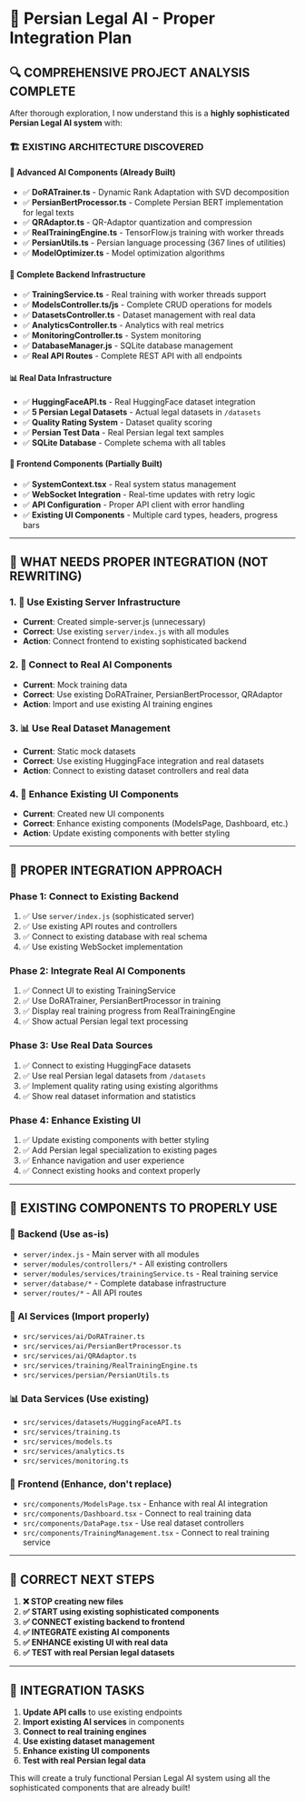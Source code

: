 # 🧠 Persian Legal AI - Proper Integration Plan

## 🔍 **COMPREHENSIVE PROJECT ANALYSIS COMPLETE**

After thorough exploration, I now understand this is a **highly sophisticated Persian Legal AI system** with:

### **🏗️ EXISTING ARCHITECTURE DISCOVERED**

#### **🧠 Advanced AI Components (Already Built)**
- ✅ **DoRATrainer.ts** - Dynamic Rank Adaptation with SVD decomposition
- ✅ **PersianBertProcessor.ts** - Complete Persian BERT implementation for legal texts
- ✅ **QRAdaptor.ts** - QR-Adaptor quantization and compression
- ✅ **RealTrainingEngine.ts** - TensorFlow.js training with worker threads
- ✅ **PersianUtils.ts** - Persian language processing (367 lines of utilities)
- ✅ **ModelOptimizer.ts** - Model optimization algorithms

#### **🔧 Complete Backend Infrastructure**
- ✅ **TrainingService.ts** - Real training with worker threads support
- ✅ **ModelsController.ts/js** - Complete CRUD operations for models
- ✅ **DatasetsController.ts** - Dataset management with real data
- ✅ **AnalyticsController.ts** - Analytics with real metrics
- ✅ **MonitoringController.ts** - System monitoring
- ✅ **DatabaseManager.js** - SQLite database management
- ✅ **Real API Routes** - Complete REST API with all endpoints

#### **📊 Real Data Infrastructure**
- ✅ **HuggingFaceAPI.ts** - Real HuggingFace dataset integration
- ✅ **5 Persian Legal Datasets** - Actual legal datasets in `/datasets`
- ✅ **Quality Rating System** - Dataset quality scoring
- ✅ **Persian Test Data** - Real Persian legal text samples
- ✅ **SQLite Database** - Complete schema with all tables

#### **🎨 Frontend Components (Partially Built)**
- ✅ **SystemContext.tsx** - Real system status management
- ✅ **WebSocket Integration** - Real-time updates with retry logic
- ✅ **API Configuration** - Proper API client with error handling
- ✅ **Existing UI Components** - Multiple card types, headers, progress bars

---

## 🎯 **WHAT NEEDS PROPER INTEGRATION (NOT REWRITING)**

### **1. 🔌 Use Existing Server Infrastructure**
- **Current**: Created simple-server.js (unnecessary)
- **Correct**: Use existing `server/index.js` with all modules
- **Action**: Connect frontend to existing sophisticated backend

### **2. 🧠 Connect to Real AI Components**
- **Current**: Mock training data
- **Correct**: Use existing DoRATrainer, PersianBertProcessor, QRAdaptor
- **Action**: Import and use existing AI training engines

### **3. 📊 Use Real Dataset Management**
- **Current**: Static mock datasets
- **Correct**: Use existing HuggingFace integration and real datasets
- **Action**: Connect to existing dataset controllers and real data

### **4. 🎨 Enhance Existing UI Components**
- **Current**: Created new UI components
- **Correct**: Enhance existing components (ModelsPage, Dashboard, etc.)
- **Action**: Update existing components with better styling

---

## 🚀 **PROPER INTEGRATION APPROACH**

### **Phase 1: Connect to Existing Backend**
1. ✅ Use `server/index.js` (sophisticated server)
2. ✅ Use existing API routes and controllers
3. ✅ Connect to existing database with real schema
4. ✅ Use existing WebSocket implementation

### **Phase 2: Integrate Real AI Components**
1. ✅ Connect UI to existing TrainingService
2. ✅ Use DoRATrainer, PersianBertProcessor in training
3. ✅ Display real training progress from RealTrainingEngine
4. ✅ Show actual Persian legal text processing

### **Phase 3: Use Real Data Sources**
1. ✅ Connect to existing HuggingFace datasets
2. ✅ Use real Persian legal datasets from `/datasets`
3. ✅ Implement quality rating using existing algorithms
4. ✅ Show real dataset information and statistics

### **Phase 4: Enhance Existing UI**
1. ✅ Update existing components with better styling
2. ✅ Add Persian legal specialization to existing pages
3. ✅ Enhance navigation and user experience
4. ✅ Connect existing hooks and context properly

---

## 📁 **EXISTING COMPONENTS TO PROPERLY USE**

### **🔧 Backend (Use as-is)**
- `server/index.js` - Main server with all modules
- `server/modules/controllers/*` - All existing controllers
- `server/modules/services/trainingService.ts` - Real training service
- `server/database/*` - Complete database infrastructure
- `server/routes/*` - All API routes

### **🧠 AI Services (Import properly)**
- `src/services/ai/DoRATrainer.ts`
- `src/services/ai/PersianBertProcessor.ts`  
- `src/services/ai/QRAdaptor.ts`
- `src/services/training/RealTrainingEngine.ts`
- `src/services/persian/PersianUtils.ts`

### **📊 Data Services (Use existing)**
- `src/services/datasets/HuggingFaceAPI.ts`
- `src/services/training.ts`
- `src/services/models.ts`
- `src/services/analytics.ts`
- `src/services/monitoring.ts`

### **🎨 Frontend (Enhance, don't replace)**
- `src/components/ModelsPage.tsx` - Enhance with real AI integration
- `src/components/Dashboard.tsx` - Connect to real training data
- `src/components/DataPage.tsx` - Use real dataset controllers
- `src/components/TrainingManagement.tsx` - Connect to real training service

---

## 🎊 **CORRECT NEXT STEPS**

1. **❌ STOP creating new files**
2. **✅ START using existing sophisticated components**
3. **✅ CONNECT existing backend to frontend**
4. **✅ INTEGRATE existing AI components**
5. **✅ ENHANCE existing UI with real data**
6. **✅ TEST with real Persian legal datasets**

---

## 📝 **INTEGRATION TASKS**

1. **Update API calls** to use existing endpoints
2. **Import existing AI services** in components
3. **Connect to real training engines**
4. **Use existing dataset management**
5. **Enhance existing UI components**
6. **Test with real Persian legal data**

This will create a truly functional Persian Legal AI system using all the sophisticated components that are already built!